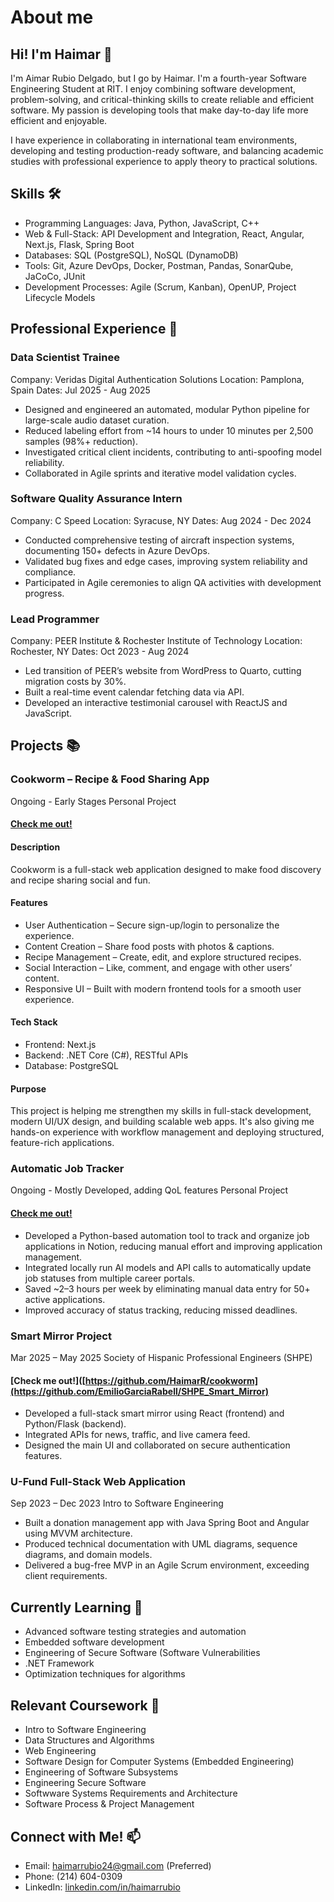 # About me

## Hi! I'm Haimar 👋

I'm Aimar Rubio Delgado, but I go by Haimar. I'm a fourth-year Software Engineering Student at RIT. I enjoy combining software development, problem-solving, and critical-thinking skills to create reliable and efficient software. My passion is developing tools that make day-to-day life more efficient and enjoyable.

I have experience in collaborating in international team environments, developing and testing production-ready software, and balancing academic studies with professional experience to apply theory to practical solutions.

## Skills 🛠

* Programming Languages: Java, Python, JavaScript, C++
* Web & Full-Stack: API Development and Integration, React, Angular, Next.js, Flask, Spring Boot
* Databases: SQL (PostgreSQL), NoSQL (DynamoDB)
* Tools: Git, Azure DevOps, Docker, Postman, Pandas, SonarQube, JaCoCo, JUnit
* Development Processes: Agile (Scrum, Kanban), OpenUP, Project Lifecycle Models

## Professional Experience 💼

### Data Scientist Trainee

Company: Veridas Digital Authentication Solutions
Location: Pamplona, Spain
Dates: Jul 2025 - Aug 2025

* Designed and engineered an automated, modular Python pipeline for large-scale audio dataset curation.
* Reduced labeling effort from ~14 hours to under 10 minutes per 2,500 samples (98%+ reduction).
* Investigated critical client incidents, contributing to anti-spoofing model reliability.
* Collaborated in Agile sprints and iterative model validation cycles.

### Software Quality Assurance Intern

Company: C Speed
Location: Syracuse, NY
Dates: Aug 2024 - Dec 2024

* Conducted comprehensive testing of aircraft inspection systems, documenting 150+ defects in Azure DevOps.
* Validated bug fixes and edge cases, improving system reliability and compliance.
* Participated in Agile ceremonies to align QA activities with development progress.

### Lead Programmer

Company: PEER Institute & Rochester Institute of Technology
Location: Rochester, NY
Dates: Oct 2023 - Aug 2024

* Led transition of PEER’s website from WordPress to Quarto, cutting migration costs by 30%.
* Built a real-time event calendar fetching data via API.
* Developed an interactive testimonial carousel with ReactJS and JavaScript.

## Projects 📚

### Cookworm – Recipe & Food Sharing App

Ongoing - Early Stages
Personal Project

#### [Check me out!](https://github.com/HaimarR/cookworm)

#### Description

Cookworm is a full-stack web application designed to make food discovery and recipe sharing social and fun.

#### Features

* User Authentication – Secure sign-up/login to personalize the experience.
* Content Creation – Share food posts with photos & captions.
* Recipe Management – Create, edit, and explore structured recipes.
* Social Interaction – Like, comment, and engage with other users’ content.
* Responsive UI – Built with modern frontend tools for a smooth user experience.

#### Tech Stack

* Frontend: Next.js
* Backend: .NET Core (C#), RESTful APIs
* Database: PostgreSQL

#### Purpose

This project is helping me strengthen my skills in full-stack development, modern UI/UX design, and building scalable web apps. It's also giving me hands-on experience with workflow management and deploying structured, feature-rich applications.

### Automatic Job Tracker

Ongoing - Mostly Developed, adding QoL features
Personal Project

#### [Check me out!](https://github.com/HaimarR/job-application-tracker)

* Developed a Python-based automation tool to track and organize job applications in Notion, reducing manual effort and improving application management.
* Integrated locally run AI models and API calls to automatically update job statuses from multiple career portals.
* Saved ~2–3 hours per week by eliminating manual data entry for 50+ active applications.
* Improved accuracy of status tracking, reducing missed deadlines.

### Smart Mirror Project

Mar 2025 – May 2025
Society of Hispanic Professional Engineers (SHPE)

#### [Check me out!]([https://github.com/HaimarR/cookworm](https://github.com/EmilioGarciaRabell/SHPE_Smart_Mirror)

* Developed a full-stack smart mirror using React (frontend) and Python/Flask (backend).
* Integrated APIs for news, traffic, and live camera feed.
* Designed the main UI and collaborated on secure authentication features.

### U-Fund Full-Stack Web Application

Sep 2023 – Dec 2023
Intro to Software Engineering

* Built a donation management app with Java Spring Boot and Angular using MVVM architecture.
* Produced technical documentation with UML diagrams, sequence diagrams, and domain models.
* Delivered a bug-free MVP in an Agile Scrum environment, exceeding client requirements.

## Currently Learning 🌱

* Advanced software testing strategies and automation
* Embedded software development
* Engineering of Secure Software (Software Vulnerabilities
* .NET Framework
* Optimization techniques for algorithms

## Relevant Coursework 📘

* Intro to Software Engineering
* Data Structures and Algorithms
* Web Engineering
* Software Design for Computer Systems (Embedded Engineering)
* Engineering of Software Subsystems
* Engineering Secure Software
* Softwware Systems Requirements and Architecture
* Software Process & Project Management

## Connect with Me! 📫

* Email: haimarrubio24@gmail.com (Preferred)
* Phone: (214) 604-0309
* LinkedIn: [linkedin.com/in/haimarrubio](linkedin.com/in/haimarrubio)


<!--
**HaimarR/HaimarR** is a ✨ _special_ ✨ repository because its `README.md` (this file) appears on your GitHub profile.

Here are some ideas to get you started:

- 🔭 I’m currently working on ...
- 🌱 I’m currently learning ...
- 👯 I’m looking to collaborate on ...
- 🤔 I’m looking for help with ...
- 💬 Ask me about ...
- 📫 How to reach me: ...
- 😄 Pronouns: ...
- ⚡ Fun fact: ...
-->
